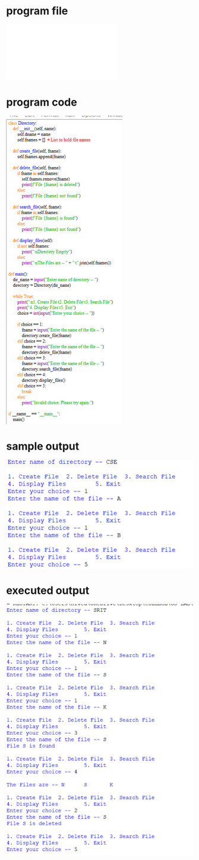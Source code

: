
# program file
![program file](single-leveldirectorymanagementsystem_563.py)

# program code 
![program code](single-leveldirectorymanagementsystem_CODE_563.png)

# sample output
![sample output](single-leveldirectorymanagementsystem_IO_563.png)

# executed output
![executed output](single-leveldirectorymanagementsystem_EO_563.png)


